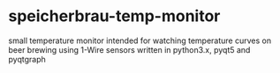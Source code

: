 # speicherbrau-temp-monitor
small temperature monitor intended for watching temperature curves on beer brewing using 1-Wire sensors written in python3.x, pyqt5 and pyqtgraph
